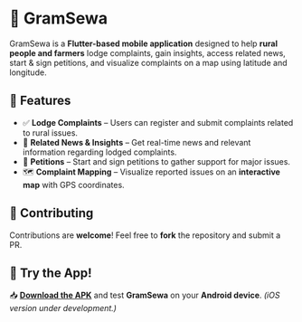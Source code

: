 # 🌿 GramSewa

GramSewa is a **Flutter-based mobile application** designed to help **rural people and farmers** lodge complaints, gain insights, access related news, start & sign petitions, and visualize complaints on a map using latitude and longitude.

## 🚀 Features
- ✅ **Lodge Complaints** – Users can register and submit complaints related to rural issues.
- 📰 **Related News & Insights** – Get real-time news and relevant information regarding lodged complaints.
- 📜 **Petitions** – Start and sign petitions to gather support for major issues.
- 🗺️ **Complaint Mapping** – Visualize reported issues on an **interactive map** with GPS coordinates.

## 🤝 Contributing
Contributions are **welcome**! Feel free to **fork** the repository and submit a PR.  

## 📱 Try the App!
📥 **[Download the APK](https://drive.google.com/file/d/1smVyfZLwuMEh5iH53MYeLJk6H0Yz134P/view?usp=drive_link)** and test **GramSewa** on your **Android device**. *(iOS version under development.)*
